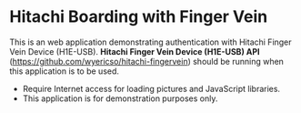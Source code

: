 # Hitachi Boarding with Finger Vein #

This is an web application demonstrating authentication with Hitachi Finger Vein Device (H1E-USB). **Hitachi Finger Vein Device (H1E-USB) API** (https://github.com/wyericso/hitachi-fingervein) should be running when this application is to be used.

- Require Internet access for loading pictures and JavaScript libraries.
- This application is for demonstration purposes only.
